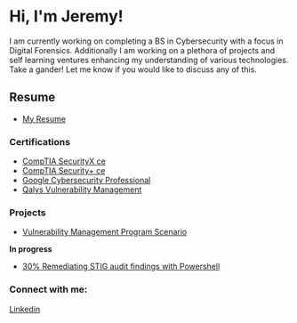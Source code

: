 # Hi, I'm Jeremy! 
I am currently working on completing a BS in Cybersecurity with a focus in Digital Forensics.
Additionally I am working on a plethora of projects and self learning ventures enhancing my understanding of various technologies.  
Take a gander! Let me know if you would like to discuss any of this.

## Resume  
- [My Resume](https://docs.google.com/document/d/1dGjNnxx8ISKOFhmCZlb6Zi5ILeifmGZzwVGRQ0HKN_I/edit?tab=t.0)

### Certifications
- [CompTIA SecurityX ce](./certifications/CompTIA-SecurityX.pdf)
- [CompTIA Security+ ce](./certifications/CompTIA-Security-Plus.pdf)  
- [Google Cybersecurity Professional](./certifications/Google-Cybersecurity-Professional.pdf)  
- [Qalys Vulnerability Management](./certifications/Qualys-Vulnerability-Management.pdf)  
  
### Projects

- [Vulnerability Management Program Scenario](https://github.com/j-drennan/Portfolio/blob/main/Projects/vulnerability-management-program/README.md)

**In progress**
- [30% Remediating STIG audit findings with Powershell](https://github.com/j-drennan/Portfolio/blob/main/Projects/10-Stig-Windows-2022/readme.md)

  
### Connect with me:
[Linkedin](https://linkedin.com/in/jeremy-drennan)  


<!--
Here are some ideas to get you started:

- 🔭 I’m currently working on ...
- 🌱 I’m currently learning ...
- 👯 I’m looking to collaborate on ...
- 🤔 I’m looking for help with ...
- 💬 Ask me about ...
- 📫 How to reach me: ...
- 😄 Pronouns: ...
- ⚡ Fun fact: ...
-->
